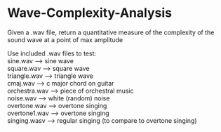 # Wave-Complexity-Analysis
Given a .wav file, return a quantitative measure of the complexity of the sound wave at a point of max amplitude

Use included .wav files to test:  
sine.wav --> sine wave  
square.wav --> square wave  
triangle.wav --> triangle wave  
cmaj.wav --> c major chord on guitar  
orchestra.wav --> piece of orchestral music  
noise.wav --> white (random) noise  
overtone.wav --> overtone singing  
overtone1.wav --> overtone singing  
singing.wasv --> regular singing (to compare to overtone singing)  

